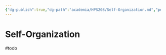 ```yaml
---
{"dg-publish":true,"dg-path":"academia/HPS208/Self-Organization.md","permalink":"/academia/hps-208/self-organization/","tags":["hps","lecture","note","university"],"created":"2025-03-30T23:32:36.542-04:00","updated":"2025-03-30T23:35:32.837-04:00"}
---
```



# Self-Organization

#todo

